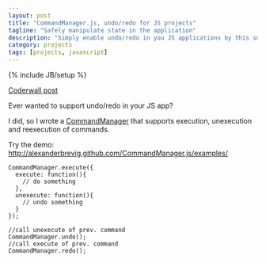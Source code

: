 ```yaml
---
layout: post
title: "CommandManager.js, undo/redo for JS projects"
tagline: "Safely manipulate state in the application"
description: "Simply enable undo/redo in you JS applications by this small object"
category: projects
tags: [projects, javascript]
---
```

{% include JB/setup %}

<p><a href="http://coderwall.com/p/rdzera">Coderwall post</a></p>
<p>Ever wanted to support undo/redo in your JS app?</p>

<p>I did, so I wrote a <a href="https://github.com/AlexanderBrevig/CommandManager.js">CommandManager</a> that supports execution, unexecution and reexecution of commands.</p>

<p>Try the demo: <a href="http://alexanderbrevig.github.com/CommandManager.js/examples/">http://alexanderbrevig.github.com/CommandManager.js/examples/</a></p>

<pre><code class="javascript">CommandManager.execute({
  execute: <span class="function"><span class="keyword">function</span><span class="params">()</span>{</span>
    <span class="comment">// do something</span>
  },
  unexecute: <span class="function"><span class="keyword">function</span><span class="params">()</span>{</span>
    <span class="comment">// undo something</span>
  }
});

<span class="comment">//call unexecute of prev. command</span>
CommandManager.undo(); 
<span class="comment">//call execute of prev. command</span>
CommandManager.redo(); 
</code></pre>